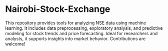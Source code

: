 # Nairobi-Stock-Exchange
This repository provides tools for analyzing NSE data using machine learning. It includes data preprocessing, exploratory analysis, and predictive modeling for stock trends and price forecasting. Ideal for researchers and analysts, it supports insights into market behavior. Contributions are welcome!
